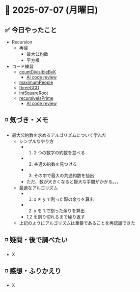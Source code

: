 # 📅 2025-07-07 (月曜日)

## ✅ 今日やったこと

- Recursion
  - 再帰
    - 最大公約数
    - 平方根
- コード練習
  - [countDivisibleByK](/journal/2025/07/practice_codes/countDivisibleByK.ts)
    - [AI code review](/journal/2025/07/ai_code_review/countDivisibleByK.md)
  - [maximumPeople](/journal/2025/07/practice_codes/maximumPeople.ts)
  - [threeGCD](/journal/2025/07/practice_codes/threeGCD.ts)
  - [intSquareRoot](/journal/2025/07/practice_codes/intSquareRoot.ts)
  - [recursiveIsPrime](/journal/2025/07/practice_codes/recursiveIsPrime.ts)
    - [AI code review](/journal/2025/07/ai_code_review/recursiveIsPrime.md)

## ◽️ 気づき・メモ

- 最大公約数を求めるアルゴリズムについて学んだ
  - シンプルなやり方
    - 1. 2 つの数字の約数を並べる
    - 2. 共通の約数を見つける
    - 3. その中で最大の共通約数を抽出
    - ただ、数が大きくなると膨大な手間がかかる。。。
  - 最適なアルゴリズム
    - 1. x を y で割った際の余りを算出
    - 2. y を 1.で割った余りを算出
    - 1,2 を割り切れるまで繰り返す
  - 上記のようにアルゴリズムは重要であることを再認識できた

## ◽️ 疑問・後で調べたい

- X

## ◽️ 感想・ふりかえり

- X

